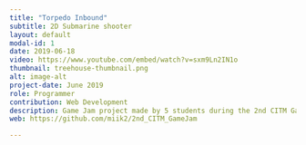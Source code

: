 ```yaml
---
title: "Torpedo Inbound"
subtitle: 2D Submarine shooter
layout: default
modal-id: 1
date: 2019-06-18
video: https://www.youtube.com/embed/watch?v=sxm9Ln2IN1o
thumbnail: treehouse-thumbnail.png
alt: image-alt
project-date: June 2019
role: Programmer
contribution: Web Development
description: Game Jam project made by 5 students during the 2nd CITM Game Jam. Submarine shooter game in the depths of the ocean using the Unity 2D Engine and the Tiled Map Editor software.
web: https://github.com/miik2/2nd_CITM_GameJam

---
```

